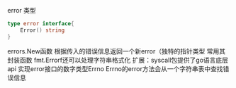 error 类型
```go
type error interface{
	Error() string
}
```
errors.New函数  根据传入的错误信息返回一个新error（独特的指针类型
常用其封装函数 fmt.Errorf还可以处理字符串格式化
扩展：syscall包提供了go语言底层api 实现error接口的数字类型Errno
Errno的error方法会从一个字符串表中查找错误信息
